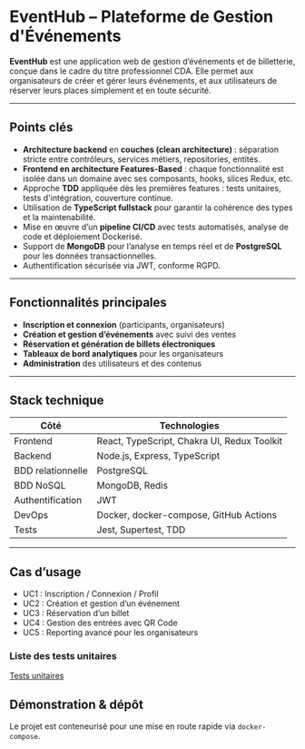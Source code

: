 # EventHub – Plateforme de Gestion d'Événements

**EventHub** est une application web de gestion d’événements et de billetterie, conçue dans le cadre du titre professionnel CDA. Elle permet aux organisateurs de créer et gérer leurs événements, et aux utilisateurs de réserver leurs places simplement et en toute sécurité.

---

## Points clés

* **Architecture backend** en **couches (clean architecture)** : séparation stricte entre contrôleurs, services métiers, repositories, entités.
* **Frontend en architecture Features-Based** : chaque fonctionnalité est isolée dans un domaine avec ses composants, hooks, slices Redux, etc.
* Approche **TDD** appliquée dès les premières features : tests unitaires, tests d'intégration, couverture continue.
* Utilisation de **TypeScript fullstack** pour garantir la cohérence des types et la maintenabilité.
* Mise en œuvre d’un **pipeline CI/CD** avec tests automatisés, analyse de code et déploiement Dockerisé.
* Support de **MongoDB** pour l’analyse en temps réel et de **PostgreSQL** pour les données transactionnelles.
* Authentification sécurisée via JWT, conforme RGPD.

---

## Fonctionnalités principales

* **Inscription et connexion** (participants, organisateurs)
* **Création et gestion d’événements** avec suivi des ventes
* **Réservation et génération de billets électroniques**
* **Tableaux de bord analytiques** pour les organisateurs
* **Administration** des utilisateurs et des contenus

---

## Stack technique

| Côté              | Technologies                                |
| ----------------- | ------------------------------------------- |
| Frontend          | React, TypeScript, Chakra UI, Redux Toolkit |
| Backend           | Node.js, Express, TypeScript                |
| BDD relationnelle | PostgreSQL                                  |
| BDD NoSQL         | MongoDB, Redis                              |
| Authentification  | JWT                                         |
| DevOps            | Docker, docker-compose, GitHub Actions      |
| Tests             | Jest, Supertest, TDD                        |

---

## Cas d’usage
- UC1 : Inscription / Connexion / Profil
- UC2 : Création et gestion d’un événement
- UC3 : Réservation d’un billet
- UC4 : Gestion des entrées avec QR Code
- UC5 : Reporting avancé pour les organisateurs

### Liste des tests unitaires

[Tests unitaires](Tests.md)

## Démonstration & dépôt

Le projet est conteneurisé pour une mise en route rapide via `docker-compose`.

